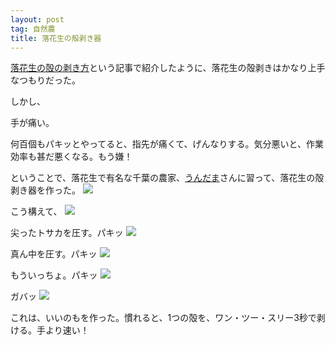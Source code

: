 ```yaml
---
layout: post
tag: 自然農
title: 落花生の殻剥き器
---
```

[落花生の殻の剥き方](http://kobapan.com/blog/2014/05/01/rakkasei.html)という記事で紹介したように、落花生の殻剥きはかなり上手なつもりだった。

しかし、

手が痛い。

何百個もパキッとやってると、指先が痛くて、げんなりする。気分悪いと、作業効率も甚だ悪くなる。もう嫌！

ということで、落花生で有名な千葉の農家、[うんだま](http://undama0211.blog109.fc2.com/blog-entry-565.html)さんに習って、落花生の殻剥き器を作った。
![](https://c1.staticflickr.com/1/682/33198877226_5235189c40.jpg)

こう構えて、
![](https://c2.staticflickr.com/4/3725/32396604864_9aff382480.jpg)

尖ったトサカを圧す。パキッ
![](https://c1.staticflickr.com/1/585/33198883916_dbb6bf6845.jpg)

真ん中を圧す。パキッ
![](https://c2.staticflickr.com/4/3702/33240911445_9bc5139f9e.jpg)

もういっちょ。パキッ
![](https://c1.staticflickr.com/1/614/32426069683_c424e45a1c.jpg)

ガバッ
![](https://c1.staticflickr.com/1/715/32857716810_3293357860.jpg)

これは、いいのもを作った。慣れると、1つの殻を、ワン・ツー・スリー3秒で剥ける。手より速い！
